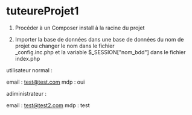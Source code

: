 # tuteureProjet1

1. Procéder à un Composer install à la racine du projet

2. Importer la base de données dans une base de données du nom de projet ou changer le nom dans le fichier  
_config.inc.php et la variable $_SESSION["nom_bdd"] dans le fichier index.php

utilisateur normal : 

email : test@test.com
mdp : oui

adiministrateur :

email : test@test2.com
mdp : test

